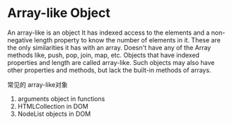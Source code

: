 # Array-like Object

An array-like is an object It has indexed access to the elements and a non-negative length property to know the number of elements in it. These are the only similarities it has with an array. Doesn't have any of the Array methods like, push, pop, join, map, etc. Objects that have indexed properties and length are called array-like. Such objects may also have other properties and methods, but lack the built-in methods of arrays.

常见的 array-like对象

1. arguments object in functions
2. HTMLCollection in DOM
3. NodeList objects in DOM
